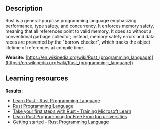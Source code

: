 ## Description
Rust is a general-purpose programming language emphasizing performance, type safety, and concurrency. It enforces memory safety, meaning that all references point to valid memory. It does so without a conventional garbage collector; instead, memory safety errors and data races are prevented by the "borrow checker", which tracks the object lifetime of references at compile time.

**Website:** [https://en.wikipedia.org/wiki/Rust_(programming_language)](https://en.wikipedia.org/wiki/Rust_(programming_language))

## Learning resources
**Results:**

* [Learn Rust - Rust Programming Language](https://www.rust-lang.org/learn)
* [Rust Programming Language](https://www.rust-lang.org/)
* [Take your first steps with Rust - Training Microsoft Learn](https://learn.microsoft.com/en-us/training/paths/rust-first-steps/)
* [Learn Rust Programming for Free From top universities](https://rustfundamentals.com/)
* [Getting started - Rust Programming Language](https://www.rust-lang.org/learn/get-started)


